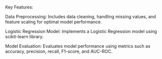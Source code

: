 Key Features:

Data Preprocessing: Includes data cleaning, handling missing values, and feature scaling for optimal model performance.

Logistic Regression Model: Implements a Logistic Regression model using scikit-learn library.

Model Evaluation: Evaluates model performance using metrics such as accuracy, precision, recall, F1-score, and AUC-ROC.

